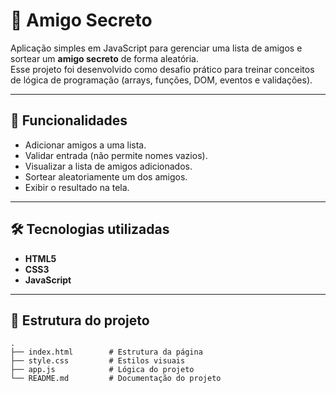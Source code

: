 # 🎁 Amigo Secreto

Aplicação simples em JavaScript para gerenciar uma lista de amigos e sortear um **amigo secreto** de forma aleatória.  
Esse projeto foi desenvolvido como desafio prático para treinar conceitos de lógica de programação (arrays, funções, DOM, eventos e validações).

---

## 🚀 Funcionalidades

- Adicionar amigos a uma lista.
- Validar entrada (não permite nomes vazios).
- Visualizar a lista de amigos adicionados.
- Sortear aleatoriamente um dos amigos.
- Exibir o resultado na tela.

---

## 🛠️ Tecnologias utilizadas

- **HTML5**  
- **CSS3**  
- **JavaScript**  

---

## 📂 Estrutura do projeto

```plaintext
.
├── index.html        # Estrutura da página
├── style.css         # Estilos visuais
├── app.js            # Lógica do projeto
└── README.md         # Documentação do projeto
